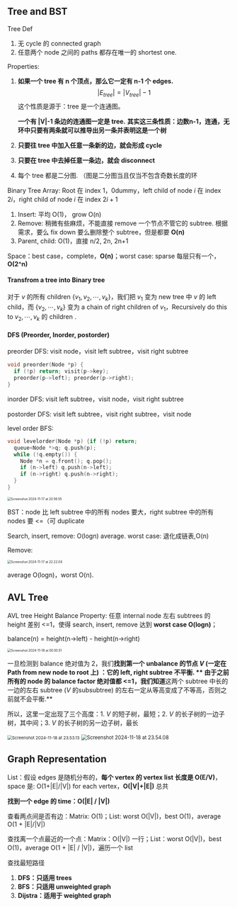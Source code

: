 ## Tree and BST

Tree Def

1. 无 cycle 的 connected graph
2. 任意两个 node 之间的 paths 都存在唯一的 shortest one. 

Properties:

1. **如果一个 tree 有 n 个顶点，那么它一定有 n-1 个 edges.**
   $$
   |E_{tree}| = |V_{tree}| -1
   $$
   这个性质是源于：tree 是一个连通图。

   **一个有 |V|-1 条边的连通图一定是 tree.** **其实这三条性质：边数n-1，连通，无环中只要有两条就可以推导出另一条并表明这是一个树**

2. **只要往 tree 中加入任意一条新的边，就会形成 cycle**

3. **只要在 tree 中去掉任意一条边，就会 disconnect**

4. 每个 tree 都是二分图. （图是二分图当且仅当不包含奇数长度的环





Binary Tree Array: Root 在 index 1，0dummy，left child of node $i$ 在 index $2i$，right child of node $i$ 在 index $2i + 1$

1. Insert: 平均 O(1)， grow O(n)
2. Remove: 稍微有些麻烦，不能直接 remove 一个节点不管它的 subtree. 根据需求，要么 fix down 要么删除整个 subtree，但是都要 **O(n)**
3. Parent, child: O(1)，直接 n/2, 2n, 2n+1

Space：best case，complete，**O(n)**；worst case: sparse 每层只有一个，**O(2^n)**



#### Transfrom a tree into Binary tree

对于 $v$  的所有 children $\{v_1, v_2, \cdots, v_k\}$，我们把 $v_1$ 变为 new tree 中 $v$ 的 left child，而 $\{v_2, \cdots, v_k\}$ 变为 a chain of right children of $v_1$，Recursively do this to $v_2, \cdots, v_k$ 的 children .



#### DFS (Preorder, Inorder, postorder)

preorder DFS: visit node，visit left subtree，visit right subtree

```c++
void preorder(Node *p) {
  if (!p) return; visit(p->key);
  preorder(p->left); preorder(p->right);
}
```

inorder DFS: visit left subtree，visit node，visit right subtree

postorder DFS: visit left subtree，visit right subtree，visit node

level order BFS: 

```c++
void levelorder(Node *p) {if (!p) return;
  queue<Node *>q; q.push(p);
  while (!q.empty()) {
    Node *n = q.front(); q.pop();
    if (n->left) q.push(n->left);
    if (n->right) q.push(n->right);
  }
}
```

<img src="note-assets/Screenshot 2024-11-17 at 20.56.55.png" alt="Screenshot 2024-11-17 at 20.56.55" style="zoom:50%;" />





BST：node 比 left subtree 中的所有 nodes 要大，right subtree 中的所有 nodes 要 <=（可 duplicate

Search, insert, remove: O(logn) average. worst case: 退化成链表,O(n)

Remove: 

<img src="note-assets/Screenshot 2024-11-17 at 22.22.04.png" alt="Screenshot 2024-11-17 at 22.22.04" style="zoom:50%;" />

 average O(logn)，worst O(n).





## AVL Tree

AVL tree Height Balance Property: 任意 internal node 左右 subtrees 的 height 差别 <=1，使得 search, insert, remove 达到 **worst case O(logn)**；

balance(n) = height(n->left) - height(n->right)

<img src="note-assets/Screenshot 2024-11-18 at 00.00.51.png" alt="Screenshot 2024-11-18 at 00.00.51" style="zoom:50%;" />

一旦检测到 balance 绝对值为 2，我们**找到第一个 unbalance 的节点 $V$ (一定在 Path from new node to root 上) ：它的 left, right subtree 不平衡. ** 由于之前所有的 node 的 balance factor 绝对值都 <=1，我们知道**这两个 subtree 中长的一边的左右 subtree ($V$ 的subsubtree) 的左右一定从等高变成了不等高，否则之前就不会平衡.** 

所以，这里一定出现了三个高度：1. $V$ 的短子树，最短；2. $V$ 的长子树的一边子树，其中间；3. $V$ 的长子树的另一边子树，最长



<img src="note-assets/Screenshot 2024-11-18 at 23.53.13.png" alt="Screenshot 2024-11-18 at 23.53.13" style="zoom:67%;" />

<img src="note-assets/Screenshot 2024-11-18 at 23.54.08.png" alt="Screenshot 2024-11-18 at 23.54.08" style="zoom:80%;" />









## Graph Representation 

List：假设 edges 是随机分布的，**每个 vertex 的 vertex list 长度是 O(E/V)**，space 是: O(1+|E|/|V|) for each vertex，**O(|V|+|E|)** 总共

**找到一个 edge 的 time：O(|E| / |V|)**

查看两点间是否有边：Matrix: O(1)；List: worst O(|V|)，best O(1)，average O(1 + |E|/|V|)

查找离一个点最近的一个点：Matrix：O(|V|) 一行；List：worst O(|V|)，best O(1)，average O(1 + |E| / |V|)，遍历一个 list



查找最短路径

1. **DFS：只适用 trees**
2. **BFS：只适用 unweighted graph**
3. **Dijstra：适用于 weighted graph**

